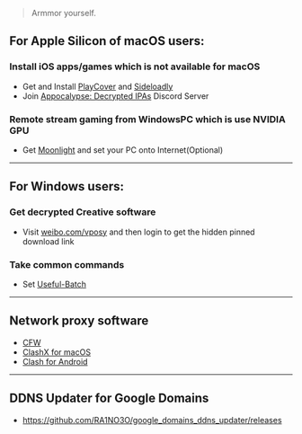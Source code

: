 > Armmor yourself.
## For Apple Silicon of macOS users:
### Install iOS apps/games which is not available for macOS
* Get and Install [PlayCover](https://playcover.io) and [Sideloadly](https://sideloadly.io)
* Join [Appocalypse: Decrypted IPAs](https://discord.gg/8SXCXbzzBe) Discord Server
### Remote stream gaming from WindowsPC which is use NVIDIA GPU
* Get [Moonlight](https://moonlight-stream.org) and set your PC onto Internet(Optional)
----------------------------------------------------------------------------------------------
## For Windows users:
### Get decrypted Creative software
* Visit [weibo.com/vposy](https://weibo.com/vposy) and then login to get the hidden pinned download link
### Take common commands
* Set [Useful-Batch](https://github.com/RA1NO3O/Useful-Batch)
----------------------------------------------------------------------------------------------
## Network proxy software
* [CFW](https://github.com/Fndroid/clash_for_windows_pkg/releases)
* [ClashX for macOS](https://github.com/yichengchen/clashX/releases)
* [Clash for Android](https://github.com/Kr328/ClashForAndroid/releases)
----------------------------------------------------------------------------------------------
## DDNS Updater for Google Domains
* https://github.com/RA1NO3O/google_domains_ddns_updater/releases
